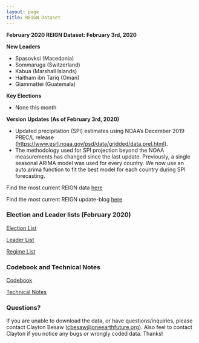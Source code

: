 ```yaml
---
layout: page
title: REIGN Dataset
---
```


**February 2020 REIGN Dataset: February 3rd, 2020**

**New Leaders**
  * Spasovksi (Macedonia)
  * Sommaruga (Switzerland)
  * Kabua (Marshall Islands)
  * Haitham ibn Tariq (Oman)
  * Giammattei (Guatemala)

  
**Key Elections**
  * None this month
    
**Version Updates (As of February 3rd, 2020)**
  * Updated precipitation (SPI) estimates using NOAA’s December 2019 PREC/L release (https://www.esrl.noaa.gov/psd/data/gridded/data.prel.html).
  * The methodology used for SPI projection beyond the NOAA measurements has changed since the last update. Previously, a single seasonal ARIMA model was used for every country. We now use an auto.arima function to fit the best model for each country during SPI forecasting.
  
Find the most current REIGN data [here](https://cdn.rawgit.com/OEFDataScience/REIGN.github.io/gh-pages/data_sets/REIGN_2020_2.csv) 

Find the most current REIGN update-blog [here](https://medium.com/the-die-is-forecast/international-elections-and-leaders-january-2020-update-e1347b5a7dc4?source=friends_link&sk=e53e9a7c869a6613a9139a7e7a75b4ec)

### Election and Leader lists (February 2020)

[Election List](https://cdn.rawgit.com/OEFDataScience/REIGN.github.io/gh-pages/data_sets/electionlist_2_20.csv)

[Leader List](https://cdn.rawgit.com/OEFDataScience/REIGN.github.io/gh-pages/data_sets/leaderlist_2_20.csv)

[Regime List](https://cdn.rawgit.com/OEFDataScience/REIGN.github.io/gh-pages/data_sets/regime_list.csv)
	
### Codebook and Technical Notes

[Codebook](https://cdn.rawgit.com/OEFDataScience/REIGN.github.io/gh-pages/documents/reign_codebook.pdf)

[Technical Notes](https://cdn.rawgit.com/OEFDataScience/REIGN.github.io/gh-pages/documents/reign_notes.pdf)


### Questions?

If you are unable to download the data, or have questions/inquiries, please contact Clayton Besaw (<cbesaw@oneearthfuture.org>). Also feel to contact Clayton if you notice any bugs or wrongly coded data. Thanks!

